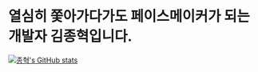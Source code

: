 # 열심히 쫓아가다가도 페이스메이커가 되는 개발자 김종혁입니다.

[![종혁's GitHub stats](https://github-readme-stats.vercel.app/api?username=dawnmorning)](https://github.com/anuraghazra/github-readme-stats)
